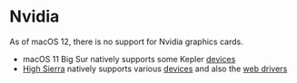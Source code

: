 # Nvidia

As of macOS 12, there is no support for Nvidia graphics cards.

- macOS 11 Big Sur natively supports some Kepler [devices](https://dortania.github.io/GPU-Buyers-Guide/modern-gpus/nvidia-gpu.html)
- [High Sierra](https://github.com/vulgo/ga-h97n-wifi-high-sierra) natively supports various [devices](https://dortania.github.io/GPU-Buyers-Guide/legacy-gpus/legacy-nvidia.html) and also the [web drivers](http://www.macvidcards.com/drivers.html)